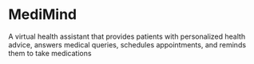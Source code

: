 # MediMind
A virtual health assistant that provides patients with personalized health advice, answers medical queries, schedules appointments, and reminds them to take medications
